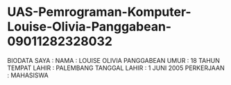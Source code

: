 # UAS-Pemrograman-Komputer-Louise-Olivia-Panggabean-09011282328032
BIODATA SAYA :
NAMA : LOUISE OLIVIA PANGGABEAN
UMUR : 18 TAHUN
TEMPAT LAHIR : PALEMBANG
TANGGAL LAHIR : 1 JUNI 2005
PERKERJAAN : MAHASISWA